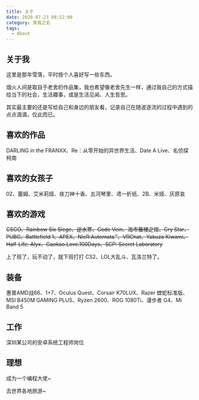 ```yaml
---
title: 关于
date: 2020-07-23 08:52:00
category: 真我之名
tags:
  - About
---
```

## 关于我

这里是那年雪落，平时按个人喜好写一些东西。

烟火人间是取自于老舍的作品集，我也希望像老舍先生一样，通过我自己的方式描绘当下的社会，生活趣事，或是生活见闻、人生哲思。

其实最主要的还是写给自己和身边的朋友看，记录自己在随波逐流的过程中遇到的点点滴滴，仅此而已。

## 喜欢的作品

DARLING in the FRANXX、Re：从零开始的异世界生活、Date A Live、名侦探柯南

## 喜欢的女孩子

02、蕾姆、艾米莉娅、夜刀神十香、五河琴里、鸢一折纸、2B、米娅、灰原哀

## 喜欢的游戏

~~CSGO、Rainbow Six Siege、逆水寒、Code Vein、海市蜃楼之馆、Cry Star、PUBG、Battlefield 1、APEX、NieR:Automata™、VRChat、Yakuza Kiwami、Half-Life: Alyx、Gaokao.Love.100Days、SCP: Secret Laboratory~~

上了班了，玩不动了，就下班打打 CS2、LOL大乱斗、瓦洛兰特了。

## 装备

惠普AMD战66、1+7、Oculus Quest、Corsair K70LUX、Razer 蝰蛇标准版、MSI B450M GAMING PLUS、Ryzen 2600、ROG 1080Ti、漫步者 G4、Mi Band 5

## 工作

深圳某公司的安卓系统工程师岗位
## 理想

成为一个编程大佬~

去世界各地旅游~